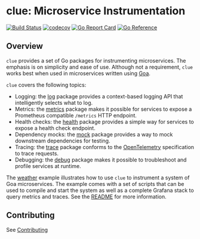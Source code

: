 # clue: Microservice Instrumentation

[![Build Status](https://github.com/goadesign/clue/workflows/CI/badge.svg?branch=main&event=push)](https://github.com/goadesign/clue/actions?query=branch%3Amain+event%3Apush)
[![codecov](https://codecov.io/gh/goadesign/clue/branch/main/graph/badge.svg?token=HVP4WT1PS6)](https://codecov.io/gh/goadesign/clue)
[![Go Report Card](https://goreportcard.com/badge/goa.design/clue)](https://goreportcard.com/report/goa.design/clue) 
[![Go Reference](https://pkg.go.dev/badge/goa.design/clue.svg)](https://pkg.go.dev/goa.design/clue)

## Overview

`clue` provides a set of Go packages for instrumenting microservices. The
emphasis is on simplicity and ease of use. Although not a requirement, `clue`
works best when used in microservices written using
[Goa](https://github.com/goadesign/goa).

`clue` covers the following topics:

* Logging: the [log](log/) package provides a context-based logging API that
  intelligently selects what to log.
* Metrics: the [metrics](metrics/) package makes it possible for
  services to expose a Prometheus compatible `/metrics` HTTP endpoint.
* Health checks: the [health](health/) package provides a simple way for
  services to expose a health check endpoint.
* Dependency mocks: the [mock](mock/) package provides a way to mock
  downstream dependencies for testing.
* Tracing: the [trace](trace/) package conforms to the
  [OpenTelemetry](https://opentelemetry.io/) specification to trace requests.
* Debugging: the [debug](debug/) package makes it possible to troubleshoot
  and profile services at runtime.

The [weather](example/weather) example illustrates how to use `clue` to
instrument a system of Goa microservices. The example comes with a set of
scripts that can be used to compile and start the system as well as a complete
Grafana stack to query metrics and traces. See the
[README](example/weather/README.md) for more information.

## Contributing

See [Contributing](CONTRIBUTING.md)
